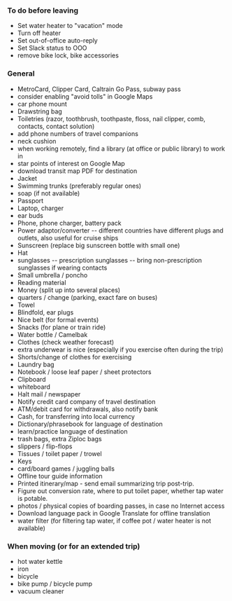 ### To do before leaving

- Set water heater to "vacation" mode
- Turn off heater
- Set out-of-office auto-reply
- Set Slack status to OOO
- remove bike lock, bike accessories


### General

- MetroCard, Clipper Card, Caltrain Go Pass, subway pass
- consider enabling "avoid tolls" in Google Maps
- car phone mount
- Drawstring bag
- Toiletries (razor, toothbrush, toothpaste, floss, nail clipper, comb, contacts, contact solution)
- add phone numbers of travel companions
- neck cushion
- when working remotely, find a library (at office or public library) to work in
- star points of interest on Google Map
- download transit map PDF for destination
- Jacket
- Swimming trunks (preferably regular ones)
- soap (if not available)
- Passport
- Laptop, charger
- ear buds
- Phone, phone charger, battery pack
- Power adaptor/converter -- different countries have different plugs and outlets, also useful for cruise ships
- Sunscreen (replace big sunscreen bottle with small one)
- Hat
- sunglasses
-- prescription sunglasses
-- bring non-prescription sunglasses if wearing contacts
- Small umbrella / poncho
- Reading material
- Money (split up into several places)
- quarters / change (parking, exact fare on buses)
- Towel
- Blindfold, ear plugs
- Nice belt (for formal events)
- Snacks (for plane or train ride)
- Water bottle / Camelbak
- Clothes (check weather forecast)
- extra underwear is nice (especially if you exercise often during the trip)
- Shorts/change of clothes for exercising
- Laundry bag
- Notebook / loose leaf paper / sheet protectors
- Clipboard
- whiteboard
- Halt mail / newspaper
- Notify credit card company of travel destination
- ATM/debit card for withdrawals, also notify bank
- Cash, for transferring into local currency
- Dictionary/phrasebook for language of destination
- learn/practice language of destination
- trash bags, extra Ziploc bags
- slippers / flip-flops
- Tissues / toilet paper / trowel
- Keys
- card/board games / juggling balls
- Offline tour guide information
- Printed itinerary/map - send email summarizing trip post-trip.
- Figure out conversion rate, where to put toilet paper, whether tap water is potable.
- photos / physical copies of boarding passes, in case no Internet access
- Download language pack in Google Translate for offline translation
- water filter (for filtering tap water, if coffee pot / water heater is not available)


### When moving (or for an extended trip)

- hot water kettle
- iron
- bicycle
- bike pump / bicycle pump
- vacuum cleaner